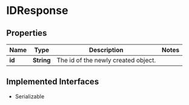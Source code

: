 

# IDResponse


## Properties

| Name | Type | Description | Notes |
|------------ | ------------- | ------------- | -------------|
|**id** | **String** | The id of the newly created object. |  |


## Implemented Interfaces

* Serializable



